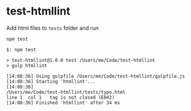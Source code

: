 # test-htmllint

Add html files to `tests` folder and run
```
npm test
```

```
$: npm test

> test-htmllint@1.0.0 test /Users/me/Code/test-htmllint
> gulp htmllint

[14:08:36] Using gulpfile /Users/me/Code/test-htmllint/gulpfile.js
[14:08:36] Starting 'htmllint'...
[14:08:36]
/Users/me/Code/test-htmllint/tests/typo.html
line 1  col 1   tag is not closed (E042)
[14:08:36] Finished 'htmllint' after 34 ms
```
